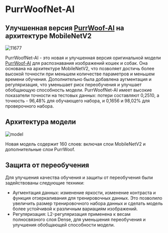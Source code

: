 # PurrWoofNet-AI
## Улучшенная версия [PurrWoof-AI](https://github.com/laf3r/PurrWoof-AI) на архитектуре MobileNetV2
![11677](https://user-images.githubusercontent.com/101829424/235672824-0924a28b-a93f-4e30-a9a3-4d401e5d4840.jpg)

PurrWoofNet-AI - это новая и улучшенная версия оригинальной модели [PurrWoof-AI](https://github.com/laf3r/PurrWoof-AI) для распознавания изображений кошек и собак. Она основана на архитектуре MobileNetV2, что позволяет достичь более высокой точности при меньшем количестве параметров и меньшем времени обучения. Дополнительно была добавлена аугментация и регуляризация, что уменьшает риск переобучения и улучшает обобщающую способность модели. 
PurrWoofNet-AI имеет высокие показатели точности на тестовых данных: потери составляют 0,2510, а точность - 96,48% для обучающего набора, и  0,1656 и 98,02% для проверочного набора.
## Архитектура модели
![model](https://user-images.githubusercontent.com/101829424/235673209-c62ecb2d-2018-47b1-b301-b6dbe84531f7.png)

Новая модель содержит 160 слоев: включая слои MobileNetV2 и дополнительные слои PurrWoof.

## Защита от переобучения
Для улучшения качества обучения и защиты от переобучения были задействованы следующие техники:
- Аугментация данных: изменение яркости, изменение контраста и функция отзеркаливания для тренировочных данных. Это позволило увеличить размер тренировочного набора данных и сделать модель более устойчивой к различным вариациям изображений.
- Регуляризация: L2-регуляризация применена к весам полносвязного слоя Dense, для уменьшения переобучения и улучшения обобщающей способности модели.
